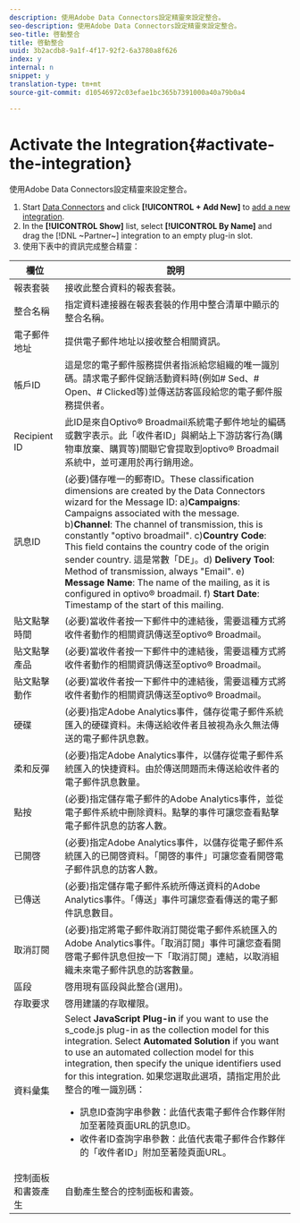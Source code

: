 ```yaml
---
description: 使用Adobe Data Connectors設定精靈來設定整合。
seo-description: 使用Adobe Data Connectors設定精靈來設定整合。
seo-title: 啓動整合
title: 啓動整合
uuid: 3b2acdb8-9a1f-4f17-92f2-6a3780a8f626
index: y
internal: n
snippet: y
translation-type: tm+mt
source-git-commit: d10546972c03efae1bc365b7391000a40a79b0a4

---
```



# Activate the Integration{#activate-the-integration}

使用Adobe Data Connectors設定精靈來設定整合。

1. Start [Data Connectors](https://marketing.adobe.com/resources/help/en_US/genesis/c_overview.html) and click **[!UICONTROL + Add New]** to [add a new integration](https://marketing.adobe.com/resources/help/en_US/genesis/t_add_integration.html).
1. In the **[!UICONTROL Show]** list, select **[!UICONTROL By Name]** and drag the [!DNL ~Partner~] integration to an empty plug-in slot.
1. 使用下表中的資訊完成整合精靈：

| 欄位 | 說明 |
|--- |--- |
| 報表套裝 | 接收此整合資料的報表套裝。 |
| 整合名稱 | 指定資料連接器在報表套裝的作用中整合清單中顯示的整合名稱。 |
| 電子郵件地址 | 提供電子郵件地址以接收整合相關資訊。 |
| 帳戶ID | 這是您的電子郵件服務提供者指派給您組織的唯一識別碼。請求電子郵件促銷活動資料時(例如# Sed、# Open、# Clicked等)並傳送訪客區段給您的電子郵件服務提供者。 |
| Recipient ID | 此ID是來自Optivo® Broadmail系統電子郵件地址的編碼或數字表示。此「收件者ID」與網站上下游訪客行為(購物車放棄、購買等)關聯它會提取到optivo® Broadmail系統中，並可運用於再行銷用途。 |
| 訊息ID | (必要)儲存唯一的郵寄ID。These classification dimensions are created by the Data Connectors wizard for the Message ID: a)**Campaigns**: Campaigns associated with the message. b)**Channel**: The channel of transmission, this is constantly "optivo broadmail". c)**Country Code**: This field contains the country code of the origin sender country. 這是常數「DE」。d) **Delivery Tool**: Method of transmission, always "Email". e) **Message Name**: The name of the mailing, as it is configured in optivo® broadmail. f) **Start Date**: Timestamp of the start of this mailing. |
| 貼文點擊時間 | (必要)當收件者按一下郵件中的連結後，需要這種方式將收件者動作的相關資訊傳送至optivo® Broadmail。 |
| 貼文點擊產品 | (必要)當收件者按一下郵件中的連結後，需要這種方式將收件者動作的相關資訊傳送至optivo® Broadmail。 |
| 貼文點擊動作 | (必要)當收件者按一下郵件中的連結後，需要這種方式將收件者動作的相關資訊傳送至optivo® Broadmail。 |
| 硬碟 | (必要)指定Adobe Analytics事件，儲存從電子郵件系統匯入的硬碟資料。未傳送給收件者且被視為永久無法傳送的電子郵件訊息數。 |
| 柔和反彈 | (必要)指定Adobe Analytics事件，以儲存從電子郵件系統匯入的快捷資料。由於傳送問題而未傳送給收件者的電子郵件訊息數量。 |
| 點按 | (必要)指定儲存電子郵件的Adobe Analytics事件，並從電子郵件系統中刪除資料。點擊的事件可讓您查看點擊電子郵件訊息的訪客人數。 |
| 已開啓 | (必要)指定Adobe Analytics事件，以儲存從電子郵件系統匯入的已開啓資料。「開啓的事件」可讓您查看開啓電子郵件訊息的訪客人數。 |
| 已傳送 | (必要)指定儲存電子郵件系統所傳送資料的Adobe Analytics事件。「傳送」事件可讓您查看傳送的電子郵件訊息數目。 |
| 取消訂閱 | (必要)指定將電子郵件取消訂閱從電子郵件系統匯入的Adobe Analytics事件。「取消訂閱」事件可讓您查看開啓電子郵件訊息但按一下「取消訂閱」連結，以取消組織未來電子郵件訊息的訪客數量。 |
| 區段 | 啓用現有區段與此整合(選用)。 |
| 存取要求 | 啓用建議的存取權限。 |
| 資料彙集 | Select **JavaScript Plug-in** if you want to use the s_code.js plug-in as the collection model for this integration. Select **Automated Solution** if you want to use an automated collection model for this integration, then specify the unique identifiers used for this integration. 如果您選取此選項，請指定用於此整合的唯一識別碼：<ul><li>訊息ID查詢字串參數：此值代表電子郵件合作夥伴附加至著陸頁面URL的訊息ID。</li><li>收件者ID查詢字串參數：此值代表電子郵件合作夥伴的「收件者ID」附加至著陸頁面URL。</li></ul> |
| 控制面板和書簽產生 | 自動產生整合的控制面板和書簽。 |